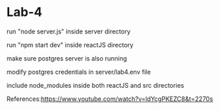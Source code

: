 # Lab-4

run "node server.js" inside server directory

run "npm start dev" inside reactJS directory

make sure postgres server is also running

modify postgres credentials in server/lab4.env file

include node_modules inside both reactJS and src directories

References:https://www.youtube.com/watch?v=ldYcgPKEZC8&t=2270s
